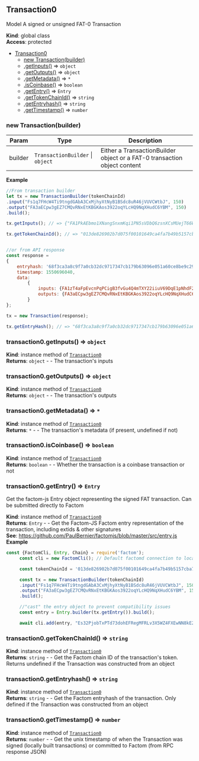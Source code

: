 <a name="Transaction0"></a>

## Transaction0
Model A signed or unsigned FAT-0 Transaction

**Kind**: global class  
**Access**: protected  

* [Transaction0](#Transaction0)
    * [new Transaction(builder)](#new_Transaction0_new)
    * [.getInputs()](#Transaction0+getInputs) ⇒ <code>object</code>
    * [.getOutputs()](#Transaction0+getOutputs) ⇒ <code>object</code>
    * [.getMetadata()](#Transaction0+getMetadata) ⇒ <code>\*</code>
    * [.isCoinbase()](#Transaction0+isCoinbase) ⇒ <code>boolean</code>
    * [.getEntry()](#Transaction0+getEntry) ⇒ <code>Entry</code>
    * [.getTokenChainId()](#Transaction0+getTokenChainId) ⇒ <code>string</code>
    * [.getEntryhash()](#Transaction0+getEntryhash) ⇒ <code>string</code>
    * [.getTimestamp()](#Transaction0+getTimestamp) ⇒ <code>number</code>

<a name="new_Transaction0_new"></a>

### new Transaction(builder)

| Param | Type | Description |
| --- | --- | --- |
| builder | <code>TransactionBuilder</code> \| <code>object</code> | Either a TransactionBuilder object or a FAT-0 transaction object content |

**Example**  
```js
//From transaction builder
let tx = new TransactionBuilder(tokenChainId)
.input("Fs1q7FHcW4Ti9tngdGAbA3CxMjhyXtNyB1BSdc8uR46jVUVCWtbJ", 150)
.output("FA3aECpw3gEZ7CMQvRNxEtKBGKAos3922oqYLcHQ9NqXHudC6YBM", 150)
.build();

tx.getInputs(); // => {"FA1PkAEbmo1XNangSnxmKqi1PN5sVDbQ6zsnXCsMUejT66WaDgkm":150}

tx.getTokenChainId(); // => "013de826902b7d075f00101649ca4fa7b49b5157cba736b2ca90f67e2ad6e8ec"


//or from API response
const response =
{
    entryhash: '68f3ca3a8c9f7a0cb32dc9717347cb179b63096e051a60ce8be9c292d29795af',
    timestamp: 1550696040,
    data:
        {
            inputs: {FA1zT4aFpEvcnPqPCigB3fvGu4Q4mTXY22iiuV69DqE1pNhdF2MC: 10},
            outputs: {FA3aECpw3gEZ7CMQvRNxEtKBGKAos3922oqYLcHQ9NqXHudC6YBM: 10}
        }
};

tx = new Transaction(response);

tx.getEntryHash(); // => "68f3ca3a8c9f7a0cb32dc9717347cb179b63096e051a60ce8be9c292d29795af"
```
<a name="Transaction0+getInputs"></a>

### transaction0.getInputs() ⇒ <code>object</code>
**Kind**: instance method of [<code>Transaction0</code>](#Transaction0)  
**Returns**: <code>object</code> - - The transaction's inputs  
<a name="Transaction0+getOutputs"></a>

### transaction0.getOutputs() ⇒ <code>object</code>
**Kind**: instance method of [<code>Transaction0</code>](#Transaction0)  
**Returns**: <code>object</code> - - The transaction's outputs  
<a name="Transaction0+getMetadata"></a>

### transaction0.getMetadata() ⇒ <code>\*</code>
**Kind**: instance method of [<code>Transaction0</code>](#Transaction0)  
**Returns**: <code>\*</code> - - The transaction's metadata (if present, undefined if not)  
<a name="Transaction0+isCoinbase"></a>

### transaction0.isCoinbase() ⇒ <code>boolean</code>
**Kind**: instance method of [<code>Transaction0</code>](#Transaction0)  
**Returns**: <code>boolean</code> - - Whether the transaction is a coinbase transaction or not  
<a name="Transaction0+getEntry"></a>

### transaction0.getEntry() ⇒ <code>Entry</code>
Get the factom-js Entry object representing the signed FAT transaction. Can be submitted directly to Factom

**Kind**: instance method of [<code>Transaction0</code>](#Transaction0)  
**Returns**: <code>Entry</code> - - Get the Factom-JS Factom entry representation of the transaction, including extids & other signatures  
**See**: https://github.com/PaulBernier/factomjs/blob/master/src/entry.js  
**Example**  
```js
const {FactomCli, Entry, Chain} = require('factom');
     const cli = new FactomCli(); // Default factomd connection to localhost:8088 and walletd connection to localhost:8089

     const tokenChainId = '013de826902b7d075f00101649ca4fa7b49b5157cba736b2ca90f67e2ad6e8ec';

     const tx = new TransactionBuilder(tokenChainId)
     .input("Fs1q7FHcW4Ti9tngdGAbA3CxMjhyXtNyB1BSdc8uR46jVUVCWtbJ", 150)
     .output("FA3aECpw3gEZ7CMQvRNxEtKBGKAos3922oqYLcHQ9NqXHudC6YBM", 150)
     .build();

     //"cast" the entry object to prevent compatibility issues
     const entry = Entry.builder(tx.getEntry()).build();

     await cli.add(entry, "Es32PjobTxPTd73dohEFRegMFRLv3X5WZ4FXEwNN8kE2pMDfeMym"); //commit the transaction entry to the token chain
```
<a name="Transaction0+getTokenChainId"></a>

### transaction0.getTokenChainId() ⇒ <code>string</code>
**Kind**: instance method of [<code>Transaction0</code>](#Transaction0)  
**Returns**: <code>string</code> - - Get the Factom chain ID of the transaction's token. Returns undefined if the Transaction was constructed from an object  
<a name="Transaction0+getEntryhash"></a>

### transaction0.getEntryhash() ⇒ <code>string</code>
**Kind**: instance method of [<code>Transaction0</code>](#Transaction0)  
**Returns**: <code>string</code> - - Get the Factom entryhash of the transaction. Only defined if the Transaction was constructed from an object  
<a name="Transaction0+getTimestamp"></a>

### transaction0.getTimestamp() ⇒ <code>number</code>
**Kind**: instance method of [<code>Transaction0</code>](#Transaction0)  
**Returns**: <code>number</code> - - Get the unix timestamp of when the Transaction was signed (locally built transactions) or committed to Factom (from RPC response JSON)  

